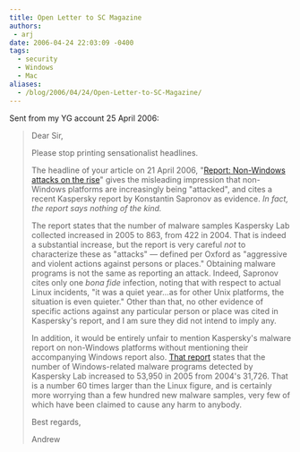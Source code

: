 ```yaml
---
title: Open Letter to SC Magazine
authors:
 - arj
date: 2006-04-24 22:03:09 -0400
tags:
  - security
  - Windows
  - Mac
aliases:
  - /blog/2006/04/24/Open-Letter-to-SC-Magazine/
---
```

Sent from my YG account 25 April 2006:

> Dear Sir,
>
> Please stop printing sensationalist headlines.
>
> The headline of your article on 21 April 2006, "[Report: Non-Windows attacks on the rise](http://www.viruslist.com/en/analysis?pubid=184625030)" gives the misleading impression that non-Windows platforms are increasingly being "attacked", and cites a recent Kaspersky report by Konstantin Sapronov as evidence. _In fact, the report says nothing of the kind._
>
> The report states that the number of malware samples Kaspersky Lab collected increased in 2005 to 863, from 422 in 2004. That is indeed a substantial increase, but the report is very careful _not_ to characterize these as "attacks" &#x2014; defined per Oxford as "aggressive and violent actions against persons or places." Obtaining malware programs is not the same as reporting an attack. Indeed, Sapronov cites only one _bona fide_ infection, noting that with respect to actual Linux incidents, "it was a quiet year...as for other Unix platforms, the situation is even quieter." Other than that, no other evidence of specific actions against any particular person or place was cited in Kaspersky's report, and I am sure they did not intend to imply any.
>
> In addition, it would be entirely unfair to mention Kaspersky's malware report on non-Windows platforms without mentioning their accompanying Windows report also. [That report](http://www.viruslist.com/en/analysis?pubid=182974451) states that the number of Windows-related malware programs detected by Kaspersky Lab increased to 53,950 in 2005 from 2004's 31,726. That is a number 60 times larger than the Linux figure, and is certainly more worrying than a few hundred new malware samples, very few of which have been claimed to cause any harm to anybody.
>
> Best regards,
>
> Andrew

